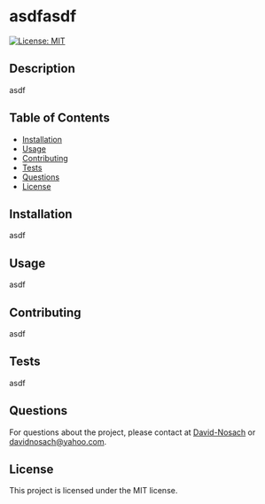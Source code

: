 # asdfasdf

[![License: MIT](https://img.shields.io/badge/License-MIT-yellow.svg)](https://opensource.org/licenses/MIT)

## Description

asdf

## Table of Contents

* [Installation](#installation)
* [Usage](#usage)
* [Contributing](#contributing)
* [Tests](#tests)
* [Questions](#questions)
* [License](#license)

## Installation

asdf

## Usage

asdf

## Contributing

asdf

## Tests

asdf

## Questions

For questions about the project, please contact at [David-Nosach](https://github.com/David-Nosach) or davidnosach@yahoo.com.
## License

This project is licensed under the MIT license.
